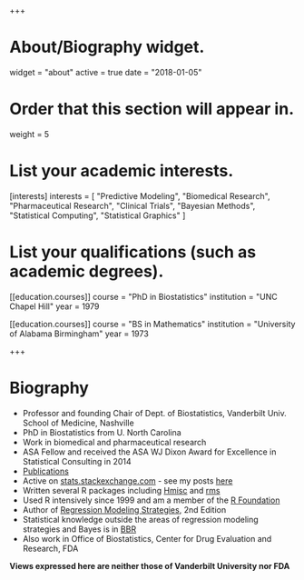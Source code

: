 +++
# About/Biography widget.
widget = "about"
active = true
date = "2018-01-05"

# Order that this section will appear in.
weight = 5

# List your academic interests.
[interests]
  interests = [
    "Predictive Modeling",
		"Biomedical Research",
		"Pharmaceutical Research",
    "Clinical Trials",
    "Bayesian Methods",
		"Statistical Computing",
		"Statistical Graphics"
  ]

# List your qualifications (such as academic degrees).
[[education.courses]]
  course = "PhD in Biostatistics"
  institution = "UNC Chapel Hill"
  year = 1979

[[education.courses]]
  course = "BS in Mathematics"
  institution = "University of Alabama Birmingham"
  year = 1973
 
+++

# Biography

* Professor and founding Chair of Dept. of Biostatistics, Vanderbilt Univ. School of Medicine, Nashville
* PhD in Biostatistics from U. North Carolina
* Work in biomedical and pharmaceutical research
* ASA Fellow and received the ASA WJ Dixon Award for Excellence in Statistical Consulting in 2014
* [Publications](http://www.citeulike.org/user/harrelfe/author/Harrell)
* Active on [stats.stackexchange.com](http://stats.stackexchange.com) - see my posts [here](http://stats.stackexchange.com/users/4253)
* Written several R packages including [Hmisc](http://biostat.mc.vanderbilt.edu/Hmisc) and [rms](http://biostat.mc.vanderbilt.edu/Rrms)
* Used R intensively since 1999 and am a member of the [R Foundation](https://www.r-project.org/foundation)
* Author of [Regression Modeling Strategies](http://biostat.mc.vanderbilt.edu/rms), 2nd Edition</a>
* Statistical knowledge outside the areas of regression modeling strategies and Bayes is in [BBR](http://fharrell.com/links)
* Also work in Office of Biostatistics, Center for Drug Evaluation and Research, FDA

**Views expressed here are neither those of Vanderbilt University nor FDA**

